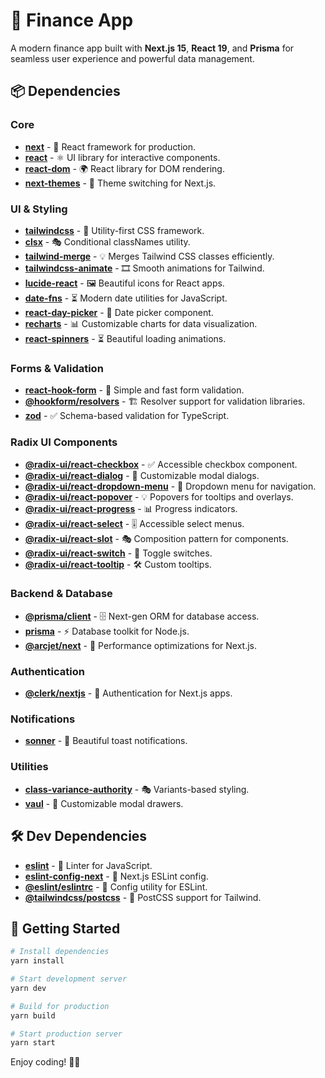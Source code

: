 # 🚀 Finance App

A modern finance app built with **Next.js 15**, **React 19**, and **Prisma** for seamless user experience and powerful data management.

## 📦 Dependencies

### Core
- **[next](https://nextjs.org/)** - 🚀 React framework for production.
- **[react](https://react.dev/)** - ⚛️ UI library for interactive components.
- **[react-dom](https://react.dev/)** - 🌍 React library for DOM rendering.
- **[next-themes](https://github.com/pacocoursey/next-themes)** - 🎨 Theme switching for Next.js.

### UI & Styling
- **[tailwindcss](https://tailwindcss.com/)** - 🎨 Utility-first CSS framework.
- **[clsx](https://github.com/lukeed/clsx)** - 🎭 Conditional classNames utility.
- **[tailwind-merge](https://github.com/dcastil/tailwind-merge)** - 💡 Merges Tailwind CSS classes efficiently.
- **[tailwindcss-animate](https://github.com/benface/tailwindcss-animate)** - 🎞️ Smooth animations for Tailwind.
- **[lucide-react](https://lucide.dev/)** - 🖼️ Beautiful icons for React apps.
- **[date-fns](https://date-fns.org/)** - ⏳ Modern date utilities for JavaScript.
- **[react-day-picker](https://react-day-picker.js.org/)** - 📅 Date picker component.
- **[recharts](https://recharts.org/)** - 📊 Customizable charts for data visualization.
- **[react-spinners](https://www.davidhu.io/react-spinners/)** - ⏳ Beautiful loading animations.

### Forms & Validation
- **[react-hook-form](https://react-hook-form.com/)** - 📝 Simple and fast form validation.
- **[@hookform/resolvers](https://github.com/react-hook-form/resolvers)** - 🏗️ Resolver support for validation libraries.
- **[zod](https://zod.dev/)** - ✅ Schema-based validation for TypeScript.

### Radix UI Components
- **[@radix-ui/react-checkbox](https://www.radix-ui.com/)** - ✅ Accessible checkbox component.
- **[@radix-ui/react-dialog](https://www.radix-ui.com/)** - 💬 Customizable modal dialogs.
- **[@radix-ui/react-dropdown-menu](https://www.radix-ui.com/)** - 📜 Dropdown menu for navigation.
- **[@radix-ui/react-popover](https://www.radix-ui.com/)** - 💡 Popovers for tooltips and overlays.
- **[@radix-ui/react-progress](https://www.radix-ui.com/)** - 📊 Progress indicators.
- **[@radix-ui/react-select](https://www.radix-ui.com/)** - 🎚️ Accessible select menus.
- **[@radix-ui/react-slot](https://www.radix-ui.com/)** - 🎭 Composition pattern for components.
- **[@radix-ui/react-switch](https://www.radix-ui.com/)** - 🔄 Toggle switches.
- **[@radix-ui/react-tooltip](https://www.radix-ui.com/)** - 🛠️ Custom tooltips.

### Backend & Database
- **[@prisma/client](https://www.prisma.io/)** - 🗄️ Next-gen ORM for database access.
- **[prisma](https://www.prisma.io/)** - ⚡ Database toolkit for Node.js.
- **[@arcjet/next](https://arcjet.dev/)** - 🚀 Performance optimizations for Next.js.

### Authentication
- **[@clerk/nextjs](https://clerk.dev/)** - 🔐 Authentication for Next.js apps.

### Notifications
- **[sonner](https://sonner.dev/)** - 🔔 Beautiful toast notifications.

### Utilities
- **[class-variance-authority](https://cva.style/)** - 🎭 Variants-based styling.
- **[vaul](https://www.radix-ui.com/)** - 🔐 Customizable modal drawers.

## 🛠 Dev Dependencies
- **[eslint](https://eslint.org/)** - 🚨 Linter for JavaScript.
- **[eslint-config-next](https://nextjs.org/docs/basic-features/eslint)** - 📏 Next.js ESLint config.
- **[@eslint/eslintrc](https://eslint.org/docs/latest/use/configure/)** - 🔧 Config utility for ESLint.
- **[@tailwindcss/postcss](https://tailwindcss.com/docs/using-with-postcss)** - 🎨 PostCSS support for Tailwind.

## 🚀 Getting Started

```bash
# Install dependencies
yarn install

# Start development server
yarn dev

# Build for production
yarn build

# Start production server
yarn start
```

Enjoy coding! 🚀✨

